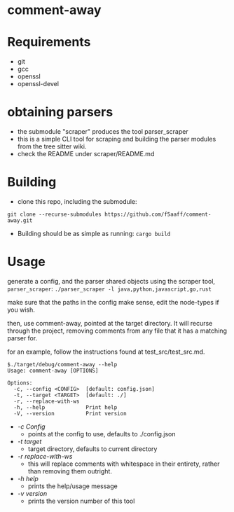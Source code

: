# comment-away

# Requirements
- git
- gcc
- openssl
- openssl-devel

# obtaining parsers
- the submodule "scraper" produces the tool parser_scraper
- this is a simple CLI tool for scraping and building the parser modules from
the tree sitter wiki.
- check the README under scraper/README.md

# Building

- clone this repo, including the submodule:
```
git clone --recurse-submodules https://github.com/f5aaff/comment-away.git
```

- Building should be as simple as running:
```cargo build```

# Usage
generate a config, and the parser shared objects using the scraper tool, ```parser_scraper```:
```./parser_scraper -l java,python,javascript,go,rust```

make sure that the paths in the config make sense, edit the node-types if you wish.

then, use comment-away, pointed at the target directory. It will recurse through the project, removing comments from any file that it has a matching parser for.

for an example, follow the instructions found at test_src/test_src.md.
```
$./target/debug/comment-away --help
Usage: comment-away [OPTIONS]

Options:
  -c, --config <CONFIG>  [default: config.json]
  -t, --target <TARGET>  [default: ./]
  -r, --replace-with-ws
  -h, --help             Print help
  -V, --version          Print version
```

- _-c Config_
    - points at the config to use, defaults to ./config.json
 - _-t target_
     - target directory, defaults to current directory
 - _-r replace-with-ws_
     - this will replace comments with whitespace in their entirety, rather than removing them outright.
 - _-h help_
     - prints the help/usage message
 - _-v version_
     - prints the version number of this tool
